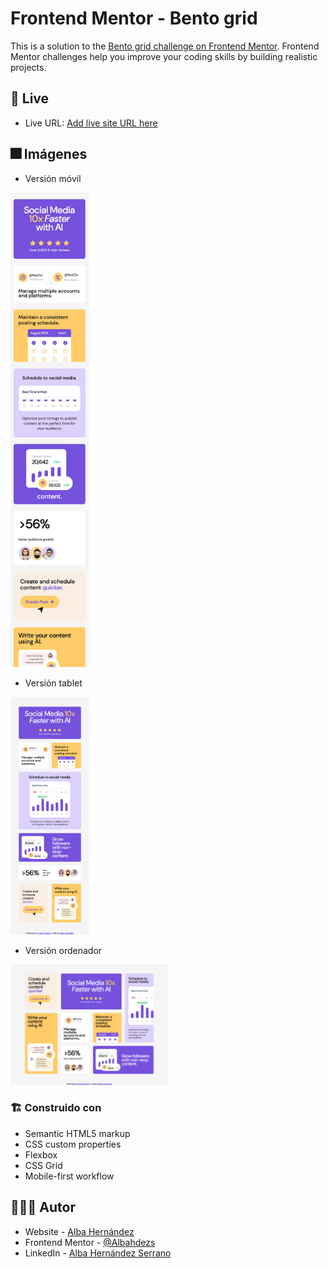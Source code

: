 # Frontend Mentor - Bento grid

This is a solution to the [Bento grid challenge on Frontend Mentor](https://www.frontendmentor.io/challenges/bento-grid-RMydElrlOj). Frontend Mentor challenges help you improve your coding skills by building realistic projects.

## 🛜 Live

- Live URL: [Add live site URL here](https://your-live-site-url.com)

## 🎆 Imágenes

- Versión móvil<br />
<img src="assets/Mobile.png" width="25%" height="25%">

- Versión tablet
<img src="assets/Tablet.png" width="25%" height="25%">

- Versión ordenador
<img src="assets/Desktop.png" width="50%" height="50%">



### 🏗️ Construido con

- Semantic HTML5 markup
- CSS custom properties
- Flexbox
- CSS Grid
- Mobile-first workflow

## 👩🏻‍💻 Autor

- Website - [Alba Hernández](https://albahernandez.dev/)
- Frontend Mentor - [@Albahdezs](https://www.frontendmentor.io/profile/Albahdezs)
- LinkedIn - [Alba Hernández Serrano](https://www.linkedin.com/in/alba-hern%C3%A1ndez-serrano/)
